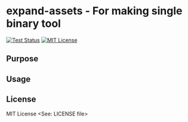 # expand-assets - For making single binary tool

[![Test Status](https://github.com/yakawa1128/go-expand-assets/workflows/test/badge.svg)][actions]
[![MIT License](http://img.shields.io/badge/license-MIT-blue.svg?style=flat-square)][license]

[actions]: https://github.com/Songmu/godzil/actions?workflow=test
[license]: https://github.com/Songmu/godzil/blob/master/LICENSE

## Purpose

## Usage

## License

MIT License <See: LICENSE file>
